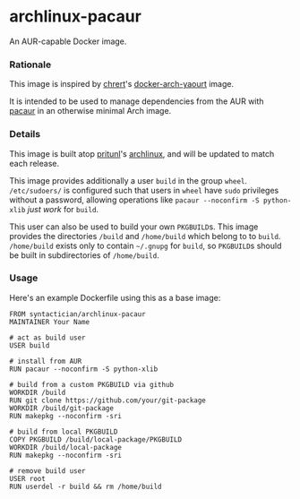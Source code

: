 # archlinux-pacaur

An AUR-capable Docker image.

### Rationale

This image is inspired by [chrert](https://hub.docker.com/u/chrert)'s
[docker-arch-yaourt](https://hub.docker.com/r/chrert/docker-arch-yaourt/)
image.

It is intended to be used to manage dependencies from the AUR with
[pacaur](https://github.com/rmarquis/pacaur) in an otherwise minimal Arch
image.

### Details

This image is built atop [pritunl](https://hub.docker.com/u/pritunl)'s
[archlinux](https://hub.docker.com/r/pritunl/archlinux/), and will be updated
to match each release.

This image provides additionally a user `build` in the group `wheel`.
`/etc/sudoers/` is configured such that users in `wheel` have `sudo` privileges
without a password, allowing operations like `pacaur --noconfirm -S
python-xlib` *just work* for `build`.

This user can also be used to build your own `PKGBUILD`s.  This image provides
the directories `/build` and `/home/build` which belong to to `build`.
`/home/build` exists only to contain `~/.gnupg` for `build`, so `PKGBUILD`s
should be built in subdirectories of `/home/build`.

### Usage

Here's an example Dockerfile using this as a base image:

```{docker}
FROM syntactician/archlinux-pacaur
MAINTAINER Your Name

# act as build user
USER build

# install from AUR
RUN pacaur --noconfirm -S python-xlib

# build from a custom PKGBUILD via github
WORKDIR /build
RUN git clone https://github.com/your/git-package
WORKDIR /build/git-package
RUN makepkg --noconfirm -sri

# build from local PKGBUILD
COPY PKGBUILD /build/local-package/PKGBUILD
WORKDIR /build/local-package
RUN makepkg --noconfirm -sri

# remove build user
USER root
RUN userdel -r build && rm /home/build
```
